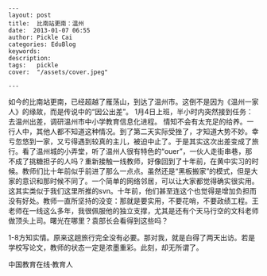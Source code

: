 
    ---
    layout: post  
    title:  比南站更南：温州  
    date:  2013-01-07 06:55  
    author: Pickle Cai  
    categories: EduBlog  
    keywords: 
    description:   
    tags:	pickle   
    cover:  "/assets/cover.jpeg"  

    ---  
    
 如今的比南站更南，已经超越了雁荡山，到达了温州市。这倒不是因为《温州一家人》的缘故，而是传说中的“因公出差”。 1月4日上班，半小时内突然接到任务：去温州出差，调研温州市中小学教育信息化进程。 情知不会有太充足的给养。一行人中，其他人都不知道这种情况。到了第二天实际受挫了，才知道大势不妙。幸亏忽悠到一家，又亏得遇到较真的主儿，被迫中止了。于是其实这次出差变成了旅行。看了温州城的小弄堂，听了温州人很有特色的“ouer”，一伙人走街串巷，那不成了挑糖担子的人吗？重新接触一线教师，好像回到了十年前，在黄中实习的时候。教师们比十年前似乎前进了那么一点点。虽然还是“黑板搬家”的模式，但是大家的意识和那时候不同了。一个简单的网络邻居，可以让大家都觉得确实很实用。这其实类似于我们这里所推的svn。十年前，他们甚至连这个也觉得是增加负担而没有好处。教师一直所坚持的没变：那就是要实用，不要花哨，不要政绩工程。王老师在一线这么多年，我很佩服他的独立支撑，尤其是还有个天马行空的文科老师做顶头上司。曙光在哪里？袁部长会看得到这些吗？

1-8方知实情。原来这趟旅行完全没有必要。那对我，就是白得了两天出访。若是学校写论文，教师的状态一定是浓墨重彩。此刻，却无所谓了。										

		    
 中国教育在线·教育人

